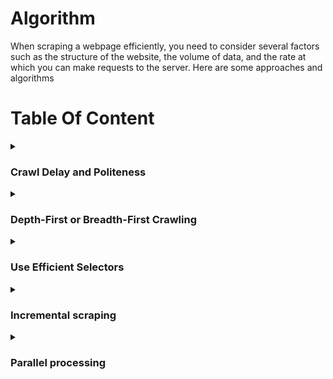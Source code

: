 # Algorithm
When scraping a webpage efficiently, you need to consider several factors such as the structure of the website, the volume of data, and the rate at which you can make requests to the server. Here are some approaches and algorithms

# Table Of Content

<details>
<summary><h3>Crawl Delay and Politeness</h3></summary>
 
`Crawl Delay` and `Politeness` refer to strategies employed in web scraping to ensure that bots (web crawlers or spiders) behave in a respectful and considerate manner towards the websites they are accessing. These strategies are essential to prevent overloading servers with too many requests, which could lead to server strain, increased server costs, or even IP blocking by the website.

**Crawl Delay:**
* **Definition:** Crawl-delay is the `intentional pause` or `delay` between consecutive requests made by a web crawler to a server. It specifies the time a crawler should wait before making another request.
* **Purpose:**
  * **Resource Conservation:** Helps conserve server resources by spacing out requests over time.
  * **Avoiding Overload:** Prevents overloading the server, especially for websites with limited bandwidth or shared hosting.
* **Implementation:**
  * Webmasters may specify a crawl delay in the `robots.txt` file using the `Crawl-delay` directive. For example: Crawl-delay: 5 indicates a delay of `5 seconds` between requests.

**Politeness:**
* **Definition:** Politeness, in the context of web scraping, refers to adhering to ethical guidelines and showing respect to the website and its resources.
* **Respect robots.txt:** Follow the directives in the `robots.txt` file, which may include `crawl delay` and `other rules`.
  * **User-Agent:** Use a proper and descriptive `User-Agent` in `HTTP headers` to **identify** the web crawler. This helps websites understand the nature of the bot and may prevent blocking.
  * **Avoid Overloading:** Limit the number of requests to avoid overloading the server. This includes respecting any specified crawl delay.
  * **Error Handling:** Implement error handling to gracefully handle issues such as `timeouts`, `connection errors`, or unexpected changes in the `website's structure`.

**Benefits:**
* **Avoiding IP Blocking:** Being polite reduces the chances of IP blocking or other countermeasures taken by websites to restrict bot access.
* **Ethical Scraping:** Demonstrates ethical and responsible scraping practices, fostering a positive relationship between the scraper and the website.

**Best Practices:**
* **Implement a Crawl Delay:** Even if not explicitly specified in robots.txt, consider implementing a crawl delay to avoid overloading servers.
* **Set User-Agent Properly:** Ensure that your web scraper provides a User-Agent that identifies it clearly and includes contact information for the administrator.
* **Respect robots.txt:** Always check and respect the rules specified in the robots.txt file of the website you are scraping.
* **Handle Errors Gracefully:** Implement error-handling mechanisms to handle issues like timeouts, network errors, or changes in website structure.
* **Rate Limiting:** Implement rate limiting to control the number of requests per unit of time.

By adhering to crawl delay and politeness guidelines, web scrapers can access data from websites without causing disruption, maintain ethical standards, and contribute to positive interactions between the scraping tool and the web server.
</details>

<details>
<summary><h3>Depth-First or Breadth-First Crawling</h3></summary>

Depth-First Crawling and Breadth-First Crawling are two different strategies used in web crawling to determine the order in which pages are visited. Each strategy has its own advantages and use cases, and the choice between them depends on the specific goals of the web scraping project.

### Depth-First Crawling:
![image](https://github.com/Antony-M1/scrapy/assets/96291963/610aabd2-3f77-43e8-bafb-7c25dc969994)


- **Definition:**
  - In depth-first crawling, the crawler starts from the initial or seed URL and explores as far as possible along each branch of the website's link structure before backtracking. It prioritizes going deeper into the site before visiting other branches.

- **Characteristics:**
  - **[Depth-First Search (DFS):](https://www.geeksforgeeks.org/depth-first-search-or-dfs-for-a-graph/)** The algorithm is similar to a depth-first search traversal in graph theory.
  - **Stack Data Structure:** Implemented using a stack to keep track of URLs to be visited.

- **Advantages:**
  - **Focused Exploration:** Well-suited for scenarios where the goal is to extract detailed information from a specific section of a website.
  - **Memory Efficiency:** Requires less memory compared to breadth-first crawling because it explores one branch at a time.

- **Considerations:**
  - **May Miss Important Pages:** Since it prioritizes depth, it might miss important pages on other branches of the website.

### Breadth-First Crawling:
![image](https://github.com/Antony-M1/scrapy/assets/96291963/3c240736-f112-4d43-8d9e-793fb3131b5c)

- **Definition:**
  - In breadth-first crawling, the crawler starts from the initial URL and systematically visits all pages at the current depth level before moving on to the next level. It explores the website layer by layer.

- **Characteristics:**
  - **[Breadth-First Search (BFS):](https://www.geeksforgeeks.org/breadth-first-search-or-bfs-for-a-graph/)** The algorithm is similar to a breadth-first search traversal in graph theory.
  - **Queue Data Structure:** Implemented using a queue to manage the order of URLs to be visited.

- **Advantages:**
  - **Comprehensive Exploration:** Suitable for scenarios where the goal is to cover a broad range of pages across the website.
  - **Finds Important Pages Early:** Ensures that important pages are discovered early in the crawling process.

- **Considerations:**
  - **Higher Memory Requirements:** Requires more memory compared to depth-first crawling because it explores multiple branches simultaneously.

### Choosing Between Depth-First and Breadth-First Crawling:

1. **Project Goals:**
   - **Depth-First:** Use when the goal is to focus on specific areas or topics within the website.
   - **Breadth-First:** Use when the goal is to gather a comprehensive dataset from various sections of the website.

2. **Resource Constraints:**
   - **Depth-First:** Requires less memory, making it suitable for projects with limited resources.
   - **Breadth-First:** May require more memory but offers a more exhaustive exploration of the website.

3. **Website Structure:**
   - **Depth-First:** Effective for websites with deep hierarchies or when detailed information is concentrated in specific branches.
   - **Breadth-First:** Effective for websites with a flat structure or when the goal is to cover a large surface area.

4. **Link Discovery:**
   - **Depth-First:** Might miss important pages on other branches early in the crawl.
   - **Breadth-First:** Ensures important pages are discovered early in the process.

In practice, a hybrid approach that combines elements of both depth-first and breadth-first crawling is sometimes used to achieve a balance between focused exploration and comprehensive coverage. The choice of strategy depends on the specific requirements and characteristics of the website being scraped.

</details>

<details>

<summary><h3>Use Efficient Selectors</h3></summary>

 `Use Efficient Selectors` refers to the practice of selecting HTML elements on a web page in a way that is both accurate and optimal for web scraping. Efficient selectors help reduce the amount of data retrieved, improve the speed of scraping, and make the code more robust to changes in the website's structure. This practice is particularly important when using libraries like `Beautiful Soup` or `Scrapy` for web scraping.

### Key Concepts:

1. **CSS Selectors and XPath:**
   - **CSS Selectors:** A language for selecting HTML elements based on their attributes, classes, IDs, and relationships with other elements.
   - **XPath:** A query language for selecting nodes from an XML document (and by extension, an HTML document).

2. **Optimizing Selectors:**
   - **Specificity:** Use selectors that are specific to the target element to avoid selecting unintended elements.
   - **Avoid Universal Selectors:** Using universal selectors (`*`) should be avoided as they can match all elements and result in unnecessary data retrieval.

3. **Avoid Fragile Selectors:**
   - **Avoid Relying Solely on Class Names or IDs:** While class names and IDs are commonly used, relying solely on them can make the code fragile to changes. Websites might alter class names or IDs over time.
   - **Use Hierarchical Relationships:** Leverage the hierarchical relationships between elements to create more robust selectors.

4. **Regular Expressions:**
   - **When Necessary:** In certain cases, regular expressions can be employed to match patterns within attribute values or text content. However, they should be used judiciously and only when necessary.

5. **Testing Selectors:**
   - **Browser Developer Tools:** Use browser developer tools to test and validate selectors interactively. This helps ensure that the selected elements match the intended ones.

### Examples:

#### Using CSS Selectors:

```css
/* Good Selector */
div.article > h2.title

/* Avoid Universal Selector */
* .title
```

#### Using XPath:

```xpath
<!-- Good XPath -->
//div[@class='article']/h2[@class='title']

<!-- Avoid Relying Solely on Class Names -->
//h2[@class='title']

<!-- Use Hierarchical Relationships -->
//div[@class='article']//h2
```

### Benefits of Using Efficient Selectors:

1. **Reduced Data Volume:**
   - Efficient selectors help retrieve only the necessary data, reducing the amount of HTML downloaded.

2. **Improved Performance:**
   - Selecting specific elements directly contributes to faster scraping performance.

3. **Robustness to Changes:**
   - Well-crafted selectors are less prone to breaking when websites undergo changes in their structure.

4. **Maintainability:**
   - Code with efficient selectors is more maintainable and easier to understand.

### Best Practices:

1. **Inspect HTML Structure:**
   - Understand the structure of the HTML document to craft selectors that accurately target the desired elements.

2. **Prioritize Specificity:**
   - Prioritize selectors that are specific to the target elements to avoid unintended matches.

3. **Regular Testing:**
   - Regularly test and update selectors as needed, especially if the website's structure evolves.

4. **Consider Future Changes:**
   - Anticipate potential changes to the website's structure and design selectors with flexibility in mind.

By employing efficient selectors, web scraping code becomes more reliable, adaptable, and performs better, ensuring a smoother scraping process even when websites are updated or modified.
</details>

<details>
 <summary><h3>Incremental scraping</h3></summary>
 
`Incremental scraping` is a technique used in web scraping to update a dataset with only the `new` or `modified data` since the last scrape. Instead of re-scraping the entire website, incremental scraping focuses on `fetching` and `extracting` only the information that has changed or is new, saving time and resources. This approach is particularly useful for large websites where scraping the entire content frequently may be impractical.

### Key Concepts:

1. **Timestamps or Identifiers:**
   - To implement incremental scraping, each item on the website needs to have a timestamp or some form of identifier that indicates when it was last updated. This could be a modification timestamp, a version number, or any unique identifier.

2. **Tracking Changes:**
   - The scraper compares the timestamps or identifiers of items on the website with the timestamps recorded during the previous scrape.
   - Items with newer timestamps or different identifiers are considered new or modified, and their data is fetched.

3. **Storing State:**
   - To keep track of the state between scrapes, the scraper needs to store the timestamp or identifier of the most recently scraped data. This information is used as a reference point during the next scrape.

4. **Fetching Only Changes:**
   - Only the items that have changed since the last scrape are retrieved, reducing the amount of data transferred and processed.

### Example Workflow:

1. **Initial Scrape:**
   - The scraper initially scrapes the entire website and records the timestamps or identifiers of each item.

2. **Subsequent Scrape:**
   - During subsequent scrapes, the scraper compares the current timestamps or identifiers with those recorded in the previous scrape.

3. **Identifying Changes:**
   - Items with newer timestamps or different identifiers are identified as changed or new.

4. **Fetching New Data:**
   - Only the data associated with the changed or new items is fetched, reducing the workload compared to scraping the entire website.

5. **Updating State:**
   - After completing the scrape, the scraper updates its stored state with the current timestamps or identifiers for future comparisons.

### Benefits of Incremental Scraping:

1. **Efficiency:**
   - Saves time and resources by fetching only the data that has changed.

2. **Reduced Server Load:**
   - Decreases the load on both the scraper and the server by minimizing the amount of data transferred.

3. **Faster Updates:**
   - Enables more frequent updates since the workload is reduced.

4. **Minimized Impact:**
   - Websites are less likely to detect and block the scraper if it is making fewer requests.

### Considerations:

1. **Website Support:**
   - Not all websites provide timestamps or identifiers for their items. Incremental scraping relies on the availability of such information.

2. **Robustness:**
   - The scraper needs to handle cases where timestamps or identifiers are not consistently provided or may change unexpectedly.

3. **Data Integrity:**
   - The technique assumes that the timestamps or identifiers accurately reflect changes. If this is not the case, incremental scraping may lead to missing or incorrect data.

### Best Practices:

1. **Use Reliable Identifiers:**
   - Ensure that the timestamps or identifiers used for incremental scraping are reliable and consistent.

2. **Handle Data Drift:**
   - Be prepared to handle cases where the structure or identifiers of items change over time.

3. **Regular Monitoring:**
   - Regularly monitor and adjust the scraper to handle any changes in the website's structure or data representation.

By implementing incremental scraping, developers can keep their datasets up-to-date with minimal impact on server resources and a reduced risk of being blocked by the website.
</details>

<details>

<summary><h3>Parallel processing</h3></summary>
 
Parallel processing in the context of web scraping refers to the concurrent execution of multiple scraping tasks to improve efficiency and reduce the overall time required to scrape a large amount of data. This approach takes advantage of the parallelism available in modern computing systems, allowing multiple tasks to be performed simultaneously.

### Key Concepts:

1. **Concurrency vs. Parallelism:**
   - **Concurrency:** Refers to the ability of different tasks to be executed in overlapping time periods, even if they are not physically running at the same time. It is more about managing multiple tasks simultaneously.
   - **Parallelism:** Involves the actual simultaneous execution of multiple tasks by allocating them to different processors or computing resources.

2. **Benefits of Parallel Processing:**
   - **Faster Execution:** By executing multiple tasks simultaneously, the overall time required to complete a large scraping job is reduced.
   - **Efficient Resource Utilization:** Takes advantage of available computing resources, such as multi-core processors, to perform tasks concurrently.

3. **Strategies for Parallel Scraping:**

   - **Multi-Threaded Scraping:**
     - Utilizes multiple threads within a single process to execute scraping tasks concurrently.
     - Each thread can handle a different request or scrape a different portion of the website.

   - **Multi-Process Scraping:**
     - Involves launching multiple independent processes, each capable of running its own scraping task.
     - Each process operates independently of the others, and they can run on separate CPU cores.

   - **Distributed Scraping:**
     - Distributes scraping tasks across multiple machines or nodes in a network.
     - Tasks are divided among the nodes, and each node processes a subset of the overall workload.

4. **Challenges and Considerations:**

   - **Shared Resources:**
     - Care must be taken when multiple threads or processes access shared resources, such as databases or files, to avoid conflicts.

   - **Concurrency Control:**
     - Proper mechanisms (locks, semaphores) need to be implemented to control access to shared resources and avoid data corruption.

   - **Scalability:**
     - Depending on the size of the task and available resources, choosing the right level of parallelism is crucial for optimal performance.

### Example of Multi-Threaded Scraping:

```python
import threading
import requests

def scrape_page(url):
    response = requests.get(url)
    # Process the response as needed

# List of URLs to scrape
urls_to_scrape = ['http://example.com/page1', 'http://example.com/page2', 'http://example.com/page3']

# Create threads for each URL
threads = [threading.Thread(target=scrape_page, args=(url,)) for url in urls_to_scrape]

# Start the threads
for thread in threads:
    thread.start()

# Wait for all threads to finish
for thread in threads:
    thread.join()
```

### Benefits of Parallel Processing in Scraping:

1. **Improved Speed:**
   - Parallel processing can significantly speed up the scraping process, especially when dealing with a large number of pages.

2. **Efficient Resource Utilization:**
   - Utilizes the available computing resources efficiently by distributing tasks among multiple threads or processes.

3. **Scalability:**
   - Scales well with the number of available computing resources, making it suitable for large scraping tasks.

4. **Concurrency for I/O-bound Tasks:**
   - Particularly effective for I/O-bound tasks, where the scraper spends time waiting for responses from the server.

### Considerations:

1. **Website Policies:**
   - Some websites may have restrictions on the number of simultaneous requests from a single IP address. Scraping too aggressively in parallel may lead to IP blocking.

2. **Code Complexity:**
   - Implementing parallel processing introduces complexity, and proper synchronization mechanisms need to be employed to avoid data corruption.

3. **Resource Constraints:**
   - The effectiveness of parallel processing depends on the availability of computing resources (CPU cores, memory) and the nature of the scraping task.

### Best Practices:

1. **Respect Website Policies:**
   - Adhere to the website's terms of service and robots.txt guidelines to avoid being blocked.

2. **Optimal Parallelism:**
   - Choose an optimal level of parallelism based on the available resources and the nature of the scraping task.

3. **Scalability Testing:**
   - Test the scraping application's scalability to ensure it performs well as the workload increases.

Parallel processing is a powerful technique for improving the efficiency of web scraping, especially when dealing with large datasets or frequent updates. However, it requires careful implementation and consideration of the specific requirements of the scraping task and the policies of the targeted websites.
</details>
